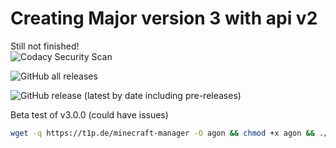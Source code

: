 # Creating Major version 3 with api v2
  
Still not finished!  
![Codacy Security Scan](https://github.com/Argantiu/minecraft-manager/actions/workflows/codacy.yml/badge.svg)

![GitHub all releases](https://img.shields.io/github/downloads/Argantiu/.github/total?color=lime&label=All%20Downloads)

![GitHub release (latest by date including pre-releases)](https://img.shields.io/github/downloads-pre/Argantiu/.github/v3.0/total?color=lime&label=Downloads%20latest)

Beta test of v3.0.0 (could have issues)
```bash
wget -q https://t1p.de/minecraft-manager -O agon && chmod +x agon && ./agon
```  
  
<!--
<p align="center">
    <img src="https://www.azul.com/wp-content/themes/azul/dist/img/logo.svg" width="150">
</a>

https://wiki.ubuntuusers.de/tcpdump/
https://www.spigotmc.org/threads/list-of-found-malware.389467/
https://www.spigotmc.org/threads/check-backdoor-plugins.446046/
-- https://minecraft-mirror.io/ for minecraft default? save?
-->
